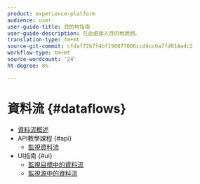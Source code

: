 ```yaml
---
product: experience-platform
audience: user
user-guide-title: 目的地指南
user-guide-description: 在此處插入目的地說明。
translation-type: tm+mt
source-git-commit: cfdaf72b7f4bf190877006ccd4cc6a7fd014adc2
workflow-type: tm+mt
source-wordcount: '24'
ht-degree: 8%

---
```



# 資料流 {#dataflows}

- [資料流概述](./home.md)
- API教學課程 {#api}
   - [監視資料流](./api/monitor.md)
- UI指南 {#ui}
   - [監視目標中的資料流](./ui/monitor-destinations.md)
   - [監視源中的資料流](./ui/monitor-sources.md)